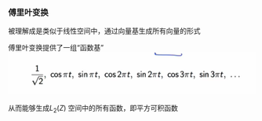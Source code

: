 ###	傅里叶变换

被理解成是类似于线性空间中，通过向量基生成所有向量的形式

傅里叶变换提供了一组“函数基”![1565769515189](assets/1565769515189.png)

从而能够生成$L_2(Z)$ 空间中的所有函数，即平方可积函数


